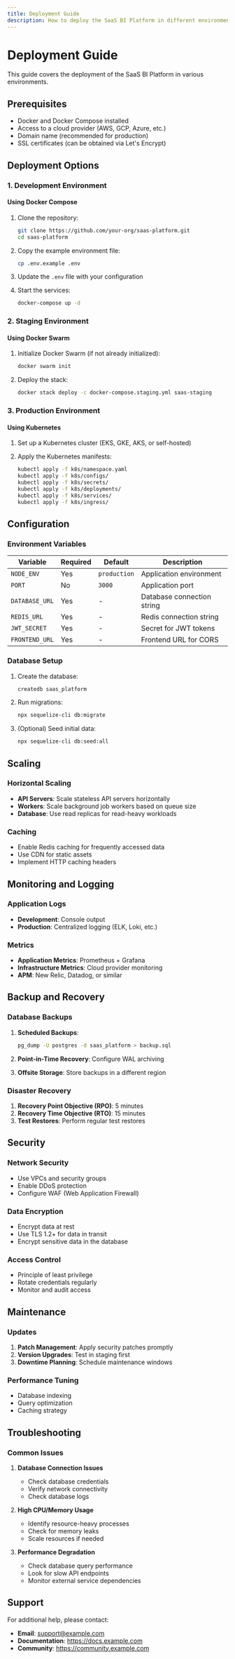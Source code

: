 ```yaml
---
title: Deployment Guide
description: How to deploy the SaaS BI Platform in different environments
---
```


# Deployment Guide

This guide covers the deployment of the SaaS BI Platform in various environments.

## Prerequisites

- Docker and Docker Compose installed
- Access to a cloud provider (AWS, GCP, Azure, etc.)
- Domain name (recommended for production)
- SSL certificates (can be obtained via Let's Encrypt)

## Deployment Options

### 1. Development Environment

#### Using Docker Compose

1. Clone the repository:
   ```bash
   git clone https://github.com/your-org/saas-platform.git
   cd saas-platform
   ```

2. Copy the example environment file:
   ```bash
   cp .env.example .env
   ```

3. Update the `.env` file with your configuration

4. Start the services:
   ```bash
   docker-compose up -d
   ```

### 2. Staging Environment

#### Using Docker Swarm

1. Initialize Docker Swarm (if not already initialized):
   ```bash
   docker swarm init
   ```

2. Deploy the stack:
   ```bash
   docker stack deploy -c docker-compose.staging.yml saas-staging
   ```

### 3. Production Environment

#### Using Kubernetes

1. Set up a Kubernetes cluster (EKS, GKE, AKS, or self-hosted)

2. Apply the Kubernetes manifests:
   ```bash
   kubectl apply -f k8s/namespace.yaml
   kubectl apply -f k8s/configs/
   kubectl apply -f k8s/secrets/
   kubectl apply -f k8s/deployments/
   kubectl apply -f k8s/services/
   kubectl apply -f k8s/ingress/
   ```

## Configuration

### Environment Variables

| Variable | Required | Default | Description |
|----------|----------|---------|-------------|
| `NODE_ENV` | Yes | `production` | Application environment |
| `PORT` | No | `3000` | Application port |
| `DATABASE_URL` | Yes | - | Database connection string |
| `REDIS_URL` | Yes | - | Redis connection string |
| `JWT_SECRET` | Yes | - | Secret for JWT tokens |
| `FRONTEND_URL` | Yes | - | Frontend URL for CORS |

### Database Setup

1. Create the database:
   ```bash
   createdb saas_platform
   ```

2. Run migrations:
   ```bash
   npx sequelize-cli db:migrate
   ```

3. (Optional) Seed initial data:
   ```bash
   npx sequelize-cli db:seed:all
   ```

## Scaling

### Horizontal Scaling

- **API Servers**: Scale stateless API servers horizontally
- **Workers**: Scale background job workers based on queue size
- **Database**: Use read replicas for read-heavy workloads

### Caching

- Enable Redis caching for frequently accessed data
- Use CDN for static assets
- Implement HTTP caching headers

## Monitoring and Logging

### Application Logs

- **Development**: Console output
- **Production**: Centralized logging (ELK, Loki, etc.)

### Metrics

- **Application Metrics**: Prometheus + Grafana
- **Infrastructure Metrics**: Cloud provider monitoring
- **APM**: New Relic, Datadog, or similar

## Backup and Recovery

### Database Backups

1. **Scheduled Backups**:
   ```bash
   pg_dump -U postgres -d saas_platform > backup.sql
   ```

2. **Point-in-Time Recovery**: Configure WAL archiving

3. **Offsite Storage**: Store backups in a different region

### Disaster Recovery

1. **Recovery Point Objective (RPO)**: 5 minutes
2. **Recovery Time Objective (RTO)**: 15 minutes
3. **Test Restores**: Perform regular test restores

## Security

### Network Security

- Use VPCs and security groups
- Enable DDoS protection
- Configure WAF (Web Application Firewall)

### Data Encryption

- Encrypt data at rest
- Use TLS 1.2+ for data in transit
- Encrypt sensitive data in the database

### Access Control

- Principle of least privilege
- Rotate credentials regularly
- Monitor and audit access

## Maintenance

### Updates

1. **Patch Management**: Apply security patches promptly
2. **Version Upgrades**: Test in staging first
3. **Downtime Planning**: Schedule maintenance windows

### Performance Tuning

- Database indexing
- Query optimization
- Caching strategy

## Troubleshooting

### Common Issues

1. **Database Connection Issues**
   - Check database credentials
   - Verify network connectivity
   - Check database logs

2. **High CPU/Memory Usage**
   - Identify resource-heavy processes
   - Check for memory leaks
   - Scale resources if needed

3. **Performance Degradation**
   - Check database query performance
   - Look for slow API endpoints
   - Monitor external service dependencies

## Support

For additional help, please contact:

- **Email**: support@example.com
- **Documentation**: https://docs.example.com
- **Community**: https://community.example.com

